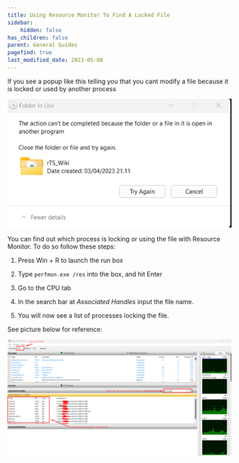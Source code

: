 ```yaml
---
title: Using Resource Monitor To Find A Locked File
sidebar:
    hidden: false
has_children: false
parent: General Guides
pagefind: true
last_modified_date: 2023-05-08
---
```




If you see a popup like this telling you that you cant modify a file because it is locked or used by another process

![folderInUse.webp](../../../assets/resource-monitor/folderInUse.webp)

You can find out which process is locking or using the file with Resource Monitor. To do so follow these steps:

1. Press Win + R to launch the run box

2. Type `perfmon.exe /res` into the box, and hit Enter

3. Go to the CPU tab

4. In the search bar at *Associated Handles* input the file name.

5. You will now see a list of processes locking the file.

See picture below for reference:

![rsmLockedFile.webp](../../../assets/resource-monitor/rsmLockedFile.webp)